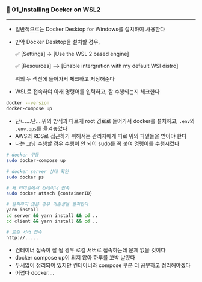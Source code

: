 ### 🐋 01_Installing Docker on WSL2

---

- 일반적으로는 Docker Desktop for Windows를 설치하여 사용한다

- 만약 Docker Desktop을 설치할 경우, 

  ✅ [Settings] -> [Use the WSL 2 based engine]

  ✅ [Resources] --> [Enable intergration with my default WSl distro]

  위의 두 섹션에 들어가서 체크하고 저장해준다

- WSL로 접속하여 아래 명령어를 입력하고, 잘 수행되는지 체크한다

``` bash
docker --version
docker-compose up
```

- 난ㄴ....난....위의 방식과 다르게 root 경로로 들어가서 docker를 설치하고, `.env`와  `.env.ops`를 옮겨놓았다
- AWS의 RDS로 접근하기 위해서는 관리자에게 따로 위의 파일들을 받아야 한다
- 나는 그냥 수행할 경우 수행이 안 되어 sudo를 꼭 붙여 명령어를 수행시켰다

``` bash
# docker 구동
sudo docker-compose up

# docker server 상태 확인
sudo docker ps

# 새 터미널에서 컨테이너 접속
sudo docker attach {containerID}

# 설치하지 않은 경우 의존성을 설치한다
yarn install
cd server && yarn install && cd ..
cd client && yarn install && cd ..

# 로컬 서버 접속
http://.....
```

- 컨테이너 접속이 잘 될 경우 로컬 서버로 접속하는데 문제 없을 것이다
- docker compose up이 되지 않아 하루를 꼬박 날렸다
- 두서없이 정리되어 있지만 컨테이너와 compose 부분 더 공부하고 정리해야겠다
- 어렵다 docker.... 
